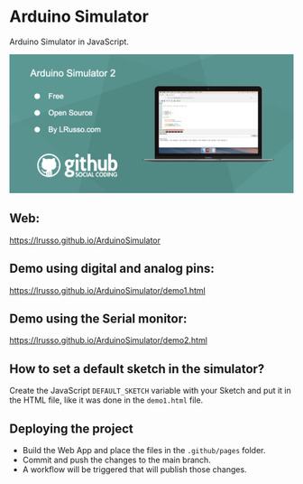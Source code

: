 # Arduino Simulator

Arduino Simulator in JavaScript.

![alt screenshot](https://raw.githubusercontent.com/lrusso/ArduinoSimulator/main/README.png)

## Web:

https://lrusso.github.io/ArduinoSimulator

## Demo using digital and analog pins:

https://lrusso.github.io/ArduinoSimulator/demo1.html

## Demo using the Serial monitor:

https://lrusso.github.io/ArduinoSimulator/demo2.html

## How to set a default sketch in the simulator?

Create the JavaScript `DEFAULT_SKETCH` variable with your Sketch and put it in the HTML file, like it was done in the `demo1.html` file.

## Deploying the project

- Build the Web App and place the files in the `.github/pages` folder.
- Commit and push the changes to the main branch.
- A workflow will be triggered that will publish those changes.
